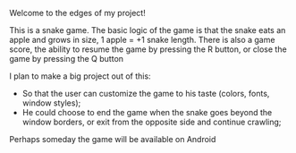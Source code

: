 Welcome to the edges of my project!

This is a snake game.
The basic logic of the game is that the snake eats an apple and grows in size, 1 apple = +1 snake length.
There is also a game score, the ability to resume the game by pressing the R button, or close the game by pressing the Q button

I plan to make a big project out of this:
- So that the user can customize the game to his taste (colors, fonts, window styles);
- He could choose to end the game when the snake goes beyond the window borders, or exit from the opposite side and continue crawling;

Perhaps someday the game will be available on Android
